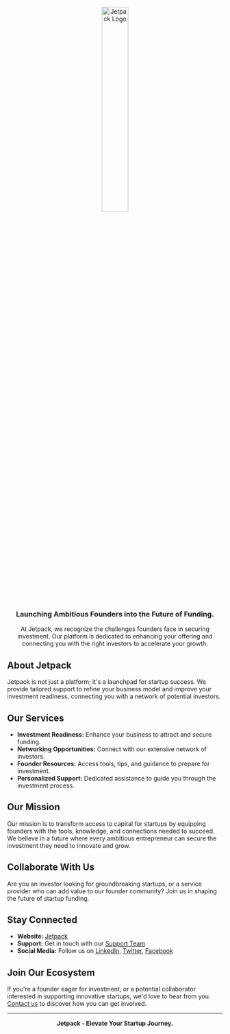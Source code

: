 <p align="center">
    <a href="https://gojetpack.co.uk/">
        <img src="https://assets-global.website-files.com/663c83a952f3e2ab4628ab65/663ca57e5adc280e7e4276f2_Jetpack%20Logo%20Horizontal.png" alt="Jetpack Logo" width="35%">
    </a>
    <br /><br />
    <h3 align="center">Launching Ambitious Founders into the Future of Funding.</h3>
</p>

<p align="center">
    At Jetpack, we recognize the challenges founders face in securing investment. Our platform is dedicated to enhancing your offering and connecting you with the right investors to accelerate your growth.
</p>

## About Jetpack

Jetpack is not just a platform; it's a launchpad for startup success. We provide tailored support to refine your business model and improve your investment readiness, connecting you with a network of potential investors.

## Our Services

- **Investment Readiness:** Enhance your business to attract and secure funding.
- **Networking Opportunities:** Connect with our extensive network of investors.
- **Founder Resources:** Access tools, tips, and guidance to prepare for investment.
- **Personalized Support:** Dedicated assistance to guide you through the investment process.

## Our Mission

Our mission is to transform access to capital for startups by equipping founders with the tools, knowledge, and connections needed to succeed. We believe in a future where every ambitious entrepreneur can secure the investment they need to innovate and grow.

## Collaborate With Us

Are you an investor looking for groundbreaking startups, or a service provider who can add value to our founder community? Join us in shaping the future of startup funding.

## Stay Connected

- **Website:** [Jetpack](https://www.jetpackplatform.com/)
- **Support:** Get in touch with our [Support Team](https://www.jetpackplatform.com/support)
- **Social Media:** Follow us on [LinkedIn](https://www.linkedin.com/company/jetpackplatform), [Twitter](https://twitter.com/jetpackplatform), [Facebook](https://www.facebook.com/jetpackplatform)

## Join Our Ecosystem

If you're a founder eager for investment, or a potential collaborator interested in supporting innovative startups, we'd love to hear from you. [Contact us](https://www.jetpackplatform.com/contact) to discover how you can get involved.

---

<p align="center">
    <strong>Jetpack - Elevate Your Startup Journey.</strong>
</p>

